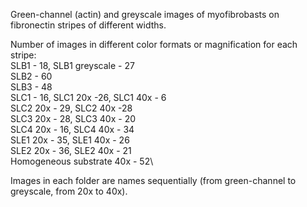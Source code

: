 Green-channel (actin) and greyscale images of myofibrobasts on fibronectin stripes of different widths.

Number of images in different color formats or magnification for each stripe:\
SLB1 - 18, SLB1 greyscale - 27\
SLB2 - 60\
SLB3 - 48\
SLC1 - 16, SLC1 20x -26, SLC1 40x - 6\
SLC2 20x - 29, SLC2 40x -28\
SLC3 20x - 28, SLC3 40x - 20\
SLC4 20x - 16, SLC4 40x - 34\
SLE1 20x - 35, SLE1 40x - 26\
SLE2 20x - 36, SLE2 40x - 21\
Homogeneous substrate 40x - 52\

Images in each folder are names sequentially (from green-channel to greyscale, from 20x to 40x).
